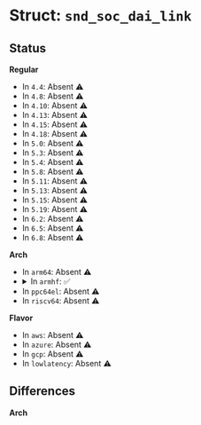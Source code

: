 # Struct: <code>snd_soc_dai_link</code>

## Status
<b>Regular</b>
<ul>
<li>
In <code>4.4</code>: Absent ⚠️
</li>
<li>
In <code>4.8</code>: Absent ⚠️
</li>
<li>
In <code>4.10</code>: Absent ⚠️
</li>
<li>
In <code>4.13</code>: Absent ⚠️
</li>
<li>
In <code>4.15</code>: Absent ⚠️
</li>
<li>
In <code>4.18</code>: Absent ⚠️
</li>
<li>
In <code>5.0</code>: Absent ⚠️
</li>
<li>
In <code>5.3</code>: Absent ⚠️
</li>
<li>
In <code>5.4</code>: Absent ⚠️
</li>
<li>
In <code>5.8</code>: Absent ⚠️
</li>
<li>
In <code>5.11</code>: Absent ⚠️
</li>
<li>
In <code>5.13</code>: Absent ⚠️
</li>
<li>
In <code>5.15</code>: Absent ⚠️
</li>
<li>
In <code>5.19</code>: Absent ⚠️
</li>
<li>
In <code>6.2</code>: Absent ⚠️
</li>
<li>
In <code>6.5</code>: Absent ⚠️
</li>
<li>
In <code>6.8</code>: Absent ⚠️
</li>
</ul>
<b>Arch</b>
<ul>
<li>
In <code>arm64</code>: Absent ⚠️
</li>
<li>
<details>
<summary>In <code>armhf</code>: ✅</summary>

```c
struct snd_soc_dai_link {
    const char *name;
    const char *stream_name;
    struct snd_soc_dai_link_component *cpus;
    unsigned int num_cpus;
    struct snd_soc_dai_link_component *codecs;
    unsigned int num_codecs;
    struct snd_soc_dai_link_component *platforms;
    unsigned int num_platforms;
    int id;
    const struct snd_soc_pcm_stream *params;
    unsigned int num_params;
    unsigned int dai_fmt;
    enum snd_soc_dpcm_trigger trigger[2];
    int (*init)(struct snd_soc_pcm_runtime *);
    int (*be_hw_params_fixup)(struct snd_soc_pcm_runtime *, struct snd_pcm_hw_params *);
    const struct snd_soc_ops *ops;
    const struct snd_soc_compr_ops *compr_ops;
    bool nonatomic;
    unsigned int playback_only;
    unsigned int capture_only;
    unsigned int ignore_suspend;
    unsigned int symmetric_rates;
    unsigned int symmetric_channels;
    unsigned int symmetric_samplebits;
    unsigned int no_pcm;
    unsigned int dynamic;
    unsigned int dpcm_capture;
    unsigned int dpcm_playback;
    unsigned int dpcm_merged_format;
    unsigned int dpcm_merged_chan;
    unsigned int dpcm_merged_rate;
    unsigned int ignore_pmdown_time;
    unsigned int ignore;
    struct list_head list;
    struct snd_soc_dobj dobj;
};
```
</details>
</li>
<li>
In <code>ppc64el</code>: Absent ⚠️
</li>
<li>
In <code>riscv64</code>: Absent ⚠️
</li>
</ul>
<b>Flavor</b>
<ul>
<li>
In <code>aws</code>: Absent ⚠️
</li>
<li>
In <code>azure</code>: Absent ⚠️
</li>
<li>
In <code>gcp</code>: Absent ⚠️
</li>
<li>
In <code>lowlatency</code>: Absent ⚠️
</li>
</ul>

## Differences
<b>Arch</b>
<ul>
</ul>
